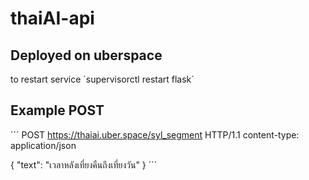 # thaiAI-api

## Deployed on uberspace

to restart service ´supervisorctl restart flask´

## Example POST

´´´
POST https://thaiai.uber.space/syl_segment HTTP/1.1
content-type: application/json

{
    "text": "เวลาหลังเที่ยงคืนถึงเที่ยงวัน"
}
´´´
